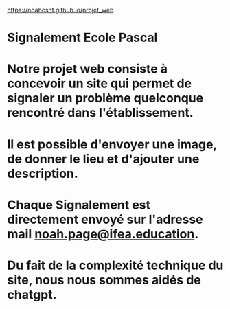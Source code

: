 https://noahcsnt.github.io/projet_web
# Signalement Ecole Pascal
# Notre projet web consiste à concevoir un site qui permet de signaler un problème quelconque rencontré dans l'établissement.
# Il est possible d'envoyer une image, de donner le lieu et d'ajouter une description.
# Chaque Signalement est directement envoyé sur l'adresse mail noah.page@ifea.education.
# Du fait de la complexité technique du site, nous nous sommes aidés de chatgpt.
